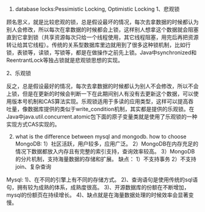 1. database locks:Pessimistic Locking, Optimistic Locking
1、悲观锁

顾名思义，就是比较悲观的锁，总是假设最坏的情况，每次去拿数据的时候都认为别人会修改，所以每次在拿数据的时候都会上锁，这样别人想拿这个数据就会阻塞直到它拿到锁（共享资源每次只给一个线程使用，其它线程阻塞，用完后再把资源转让给其它线程）。传统的关系型数据库里边就用到了很多这种锁机制，比如行锁，表锁等，读锁，写锁等，都是在做操作之前先上锁。Java中synchronized和ReentrantLock等独占锁就是悲观锁思想的实现。

2、乐观锁

反之，总是假设最好的情况，每次去拿数据的时候都认为别人不会修改，所以不会上锁，但是在更新的时候会判断一下在此期间别人有没有去更新这个数据，可以使用版本号机制和CAS算法实现。乐观锁适用于多读的应用类型，这样可以提高吞吐量，像数据库提供的类似于write_condition机制，其实都是提供的乐观锁。在Java中java.util.concurrent.atomic包下面的原子变量类就是使用了乐观锁的一种实现方式CAS实现的。


2. what is the difference between mysql and mongodb. how to choose
MongoDB:
1）社区活跃，用户较多，应用广泛。
2）MongoDB在内存充足的情况下数据都放入内存且有完整的索引支持，查询效率较高。
3）MongoDB的分片机制，支持海量数据的存储和扩展。
缺点：
1）不支持事务
2）不支持join、复杂查询

Mysql:
1)、在不同的引擎上有不同的存储方式。
2)、查询语句是使用传统的sql语句，拥有较为成熟的体系，成熟度很高。
3)、开源数据库的份额在不断增加，mysql的份额页在持续增长。
4)、缺点就是在海量数据处理的时候效率会显著变慢。
